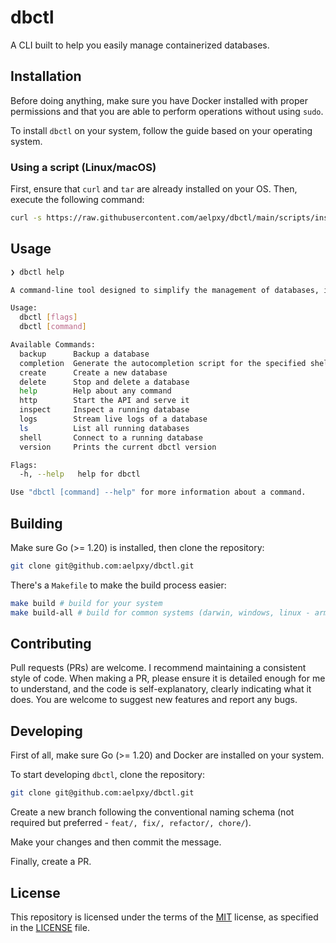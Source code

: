 # dbctl

A CLI built to help you easily manage containerized databases.

## Installation

Before doing anything, make sure you have Docker installed with proper permissions and that you are able to perform operations without using `sudo`.

To install `dbctl` on your system, follow the guide based on your operating system.

### Using a script (Linux/macOS)

First, ensure that `curl` and `tar` are already installed on your OS. Then, execute the following command:

```sh
curl -s https://raw.githubusercontent.com/aelpxy/dbctl/main/scripts/install.sh | bash
```

## Usage

```sh
❯ dbctl help

A command-line tool designed to simplify the management of databases, including creating, deleting, and other operations.

Usage:
  dbctl [flags]
  dbctl [command]

Available Commands:
  backup      Backup a database
  completion  Generate the autocompletion script for the specified shell
  create      Create a new database
  delete      Stop and delete a database
  help        Help about any command
  http        Start the API and serve it
  inspect     Inspect a running database
  logs        Stream live logs of a database
  ls          List all running databases
  shell       Connect to a running database
  version     Prints the current dbctl version

Flags:
  -h, --help   help for dbctl

Use "dbctl [command] --help" for more information about a command.

```

## Building

Make sure Go (>= 1.20) is installed, then clone the repository:

```sh
git clone git@github.com:aelpxy/dbctl.git
```

There's a `Makefile` to make the build process easier:

```sh
make build # build for your system
make build-all # build for common systems (darwin, windows, linux - arm64/amd64)
```

## Contributing

Pull requests (PRs) are welcome. I recommend maintaining a consistent style of code. When making a PR, please ensure it is detailed enough for me to understand, and the code is self-explanatory, clearly indicating what it does. You are welcome to suggest new features and report any bugs.

## Developing

First of all, make sure Go (>= 1.20) and Docker are installed on your system.

To start developing `dbctl`, clone the repository:

```sh
git clone git@github.com:aelpxy/dbctl.git
```

Create a new branch following the conventional naming schema (not required but preferred - `feat/, fix/, refactor/, chore/`).

Make your changes and then commit the message.

Finally, create a PR.

## License

This repository is licensed under the terms of the [MIT](./LICENSE)
license, as specified in the [LICENSE](./LICENSE)
file.
